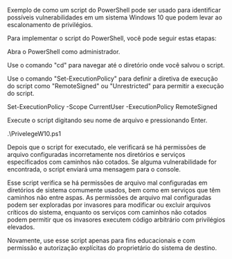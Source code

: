 Exemplo de como um script do PowerShell pode ser usado para identificar possíveis vulnerabilidades em um sistema Windows 10 que podem levar ao escalonamento de privilégios.

Para implementar o script do PowerShell, você pode seguir estas etapas:

Abra o PowerShell como administrador.

Use o comando "cd" para navegar até o diretório onde você salvou o script.

Use o comando "Set-ExecutionPolicy" para definir a diretiva de execução do script como "RemoteSigned" ou "Unrestricted" para permitir a execução do script. 

Set-ExecutionPolicy -Scope CurrentUser -ExecutionPolicy RemoteSigned

Execute o script digitando seu nome de arquivo e pressionando Enter. 

.\PrivelegeW10.ps1

Depois que o script for executado, ele verificará se há permissões de arquivo configuradas incorretamente nos diretórios e serviços especificados com caminhos não cotados. Se alguma vulnerabilidade for encontrada, o script enviará uma mensagem para o console.

Esse script verifica se há permissões de arquivo mal configuradas em diretórios de sistema comumente usados, bem como em serviços que têm caminhos não entre aspas. As permissões de arquivo mal configuradas podem ser exploradas por invasores para modificar ou excluir arquivos críticos do sistema, enquanto os serviços com caminhos não cotados podem permitir que os invasores executem código arbitrário com privilégios elevados.

Novamente, use esse script apenas para fins educacionais e com permissão e autorização explícitas do proprietário do sistema de destino.




